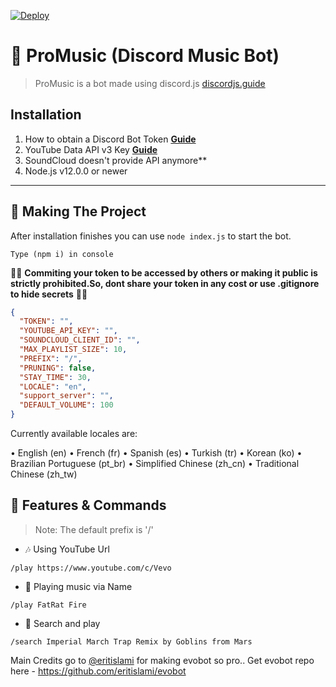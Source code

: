 [![Deploy](https://www.herokucdn.com/deploy/button.svg)](https://heroku.com/deploy?template=https://github.com/zastroz/evobot)

# 🎵 ProMusic (Discord Music Bot)
> ProMusic is a bot made using discord.js [discordjs.guide](https://discordjs.guide)

## Installation

1. How to obtain a Discord Bot Token **[Guide](https://discordjs.guide/preparations/setting-up-a-bot-application.html#creating-your-bot)**
2. YouTube Data API v3 Key **[Guide](https://developers.google.com/youtube/v3/getting-started)**  
3. SoundCloud doesn't provide API anymore**
4. Node.js v12.0.0 or newer

---

## 🔎 Making The Project

After installation finishes you can use `node index.js` to start the bot.

```
Type (npm i) in console
```

🚨🚨 **Commiting your token to be accessed by others or making it public is strictly prohibited.So, dont share your token in any cost or use .gitignore to hide secrets** 🚨🚨

```json
{
  "TOKEN": "",
  "YOUTUBE_API_KEY": "",
  "SOUNDCLOUD_CLIENT_ID": "",
  "MAX_PLAYLIST_SIZE": 10,
  "PREFIX": "/",
  "PRUNING": false,
  "STAY_TIME": 30,
  "LOCALE": "en",
  "support_server": "",
  "DEFAULT_VOLUME": 100
}
```

Currently available locales are:

• English (en)
• French (fr)
• Spanish (es)
• Turkish (tr)
• Korean (ko)
• Brazilian Portuguese (pt_br)
• Simplified Chinese (zh_cn)
• Traditional Chinese (zh_tw)

## 📝 Features & Commands

> Note: The default prefix is '/'

* 🎶 Using YouTube Url

`/play https://www.youtube.com/c/Vevo`

* 🔎 Playing music via Name

`/play FatRat Fire`

* 🔎 Search and play

`/search Imperial March Trap Remix by Goblins from Mars`


Main Credits go to [@eritislami](https://github.com/eritislami) for making evobot so pro..
Get evobot repo here - 
https://github.com/eritislami/evobot
